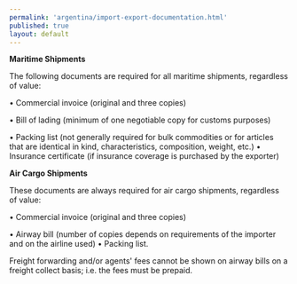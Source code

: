 ```yaml
---
permalink: 'argentina/import-export-documentation.html'
published: true
layout: default
---
```

**Maritime Shipments**

The following documents are required for all maritime shipments, regardless of value:

•	Commercial invoice (original and three copies)

•	Bill of lading (minimum of one negotiable copy for customs purposes)

•	Packing list (not generally required for bulk commodities or for articles that are identical in kind, characteristics, composition, weight, etc.)
•	Insurance certificate (if insurance coverage is purchased by the exporter)

**Air Cargo Shipments**

These documents are always required for air cargo shipments, regardless of value:

•	Commercial invoice (original and three copies)

•	Airway bill (number of copies depends on requirements of the importer and on the airline used)
•	Packing list.

Freight forwarding and/or agents' fees cannot be shown on airway bills on a freight collect basis; i.e. the fees must be prepaid.
